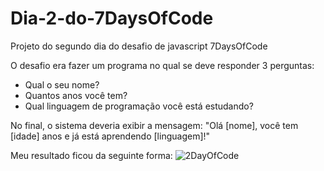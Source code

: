 # Dia-2-do-7DaysOfCode
Projeto do segundo dia do desafio de javascript 7DaysOfCode

O desafio era fazer um programa no qual se deve responder 3 perguntas:

- Qual o seu nome?
- Quantos anos você tem?
- Qual linguagem de programação você está estudando?

No final, o sistema deveria exibir a mensagem:
"Olá [nome], você tem [idade] anos e já está aprendendo [linguagem]!"


Meu resultado ficou da seguinte forma:
![2DayOfCode](https://user-images.githubusercontent.com/105549646/168654030-d5f10278-73ae-4fd7-969e-bef09f9f717e.gif)
